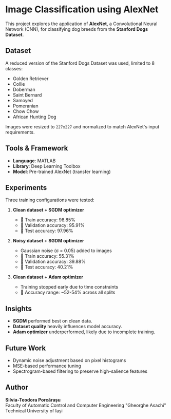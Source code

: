 # Image Classification using AlexNet

This project explores the application of **AlexNet**, a Convolutional Neural Network (CNN), for classifying dog breeds from the **Stanford Dogs Dataset**.

## Dataset

A reduced version of the Stanford Dogs Dataset was used, limited to 8 classes:
- Golden Retriever
- Collie
- Doberman
- Saint Bernard
- Samoyed
- Pomeranian
- Chow Chow
- African Hunting Dog

Images were resized to `227x227` and normalized to match AlexNet's input requirements.

## Tools & Framework

- **Language**: MATLAB
- **Library**: Deep Learning Toolbox
- **Model**: Pre-trained AlexNet (transfer learning)

## Experiments

Three training configurations were tested:
1. **Clean dataset + SGDM optimizer**  
   - 🔹 Train accuracy: 98.85%  
   - 🔹 Validation accuracy: 95.91%  
   - 🔹 Test accuracy: 97.96%  

2. **Noisy dataset + SGDM optimizer**  
   - Gaussian noise (σ = 0.05) added to images  
   - 🔹 Train accuracy: 55.31%  
   - 🔹 Validation accuracy: 39.88%  
   - 🔹 Test accuracy: 40.21%  

3. **Clean dataset + Adam optimizer**  
   - Training stopped early due to time constraints  
   - 🔹 Accuracy range: ~52-54% across all splits  

## Insights

- **SGDM** performed best on clean data.
- **Dataset quality** heavily influences model accuracy.
- **Adam optimizer** underperformed, likely due to incomplete training.

## Future Work

- Dynamic noise adjustment based on pixel histograms
- MSE-based performance tuning
- Spectrogram-based filtering to preserve high-salience features

## Author

**Silvia-Teodora Porcărașu**  
Faculty of Automatic Control and Computer Engineering "Gheorghe Asachi" Technical University of Iași

